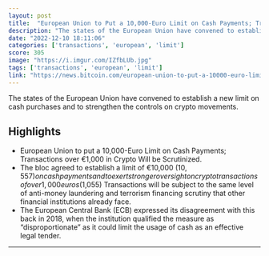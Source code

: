 ```yaml
---
layout: post
title:  "European Union to Put a 10,000-Euro Limit on Cash Payments; Transactions Over €1,000 in Crypto Will Be Scrutinized – Regulation Bitcoin News"
description: "The states of the European Union have convened to establish a new limit on cash purchases and to strengthen the controls on crypto movements."
date: "2022-12-10 18:11:06"
categories: ['transactions', 'european', 'limit']
score: 305
image: "https://i.imgur.com/IZfbLUb.jpg"
tags: ['transactions', 'european', 'limit']
link: "https://news.bitcoin.com/european-union-to-put-a-10000-euro-limit-on-cash-payments-transactions-over-e1000-in-crypto-will-be-scrutinized/"
---
```


The states of the European Union have convened to establish a new limit on cash purchases and to strengthen the controls on crypto movements.

## Highlights

- European Union to put a 10,000-Euro Limit on Cash Payments; Transactions over €1,000 in Crypto Will be Scrutinized.
- The bloc agreed to establish a limit of €10,000 ($10,557) on cash payments and to exert stronger oversight on crypto transactions of over 1,000 euros ($1,055) Transactions will be subject to the same level of anti-money laundering and terrorism financing scrutiny that other financial institutions already face.
- The European Central Bank (ECB) expressed its disagreement with this back in 2018, when the institution qualified the measure as “disproportionate” as it could limit the usage of cash as an effective legal tender.

---
